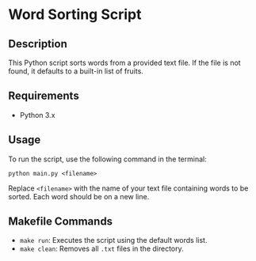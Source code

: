 
# Word Sorting Script

## Description
This Python script sorts words from a provided text file. If the file is not found, it defaults to a built-in list of fruits.

## Requirements
- Python 3.x

## Usage
To run the script, use the following command in the terminal:
```
python main.py <filename>
```
Replace `<filename>` with the name of your text file containing words to be sorted. Each word should be on a new line.

## Makefile Commands
- `make run`: Executes the script using the default words list.
- `make clean`: Removes all `.txt` files in the directory.
